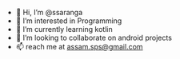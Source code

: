 - 👋 Hi, I’m @ssaranga
- 👀 I’m interested in Programming
- 🌱 I’m currently learning kotlin
- 💞️ I’m looking to collaborate on android projects
- 📫 reach me at assam.sps@gmail.com

<!---
ssaranga/ssaranga is a ✨ special ✨ repository because its `README.md` (this file) appears on your GitHub profile.
You can click the Preview link to take a look at your changes.
--->
